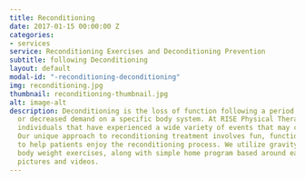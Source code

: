 ```yaml
---
title: Reconditioning
date: 2017-01-15 00:00:00 Z
categories:
- services
service: Reconditioning Exercises and Deconditioning Prevention
subtitle: following Deconditioning
layout: default
modal-id: "-reconditioning-deconditioning"
img: reconditioning.jpg
thumbnail: reconditioning-thumbnail.jpg
alt: image-alt
description: Deconditioning is the loss of function following a period of inactivity
  or decreased demand on a specific body system. At RISE Physical Therapy, we help
  individuals that have experienced a wide variety of events that may cause deconditioning.
  Our unique approach to reconditioning treatment involves fun, functional exercises
  to help patients enjoy the reconditioning process. We utilize gravity depending
  body weight exercises, along with simple home program based around easy-to-follow
  pictures and videos.
---
```


